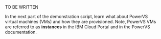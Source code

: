 TO BE WRITTEN

In the next part of the demonstration script, learn what about PowerVS virtual machines (VMs) and how they are provisioned. Note, PowerVS VMs are referred to as **instances** in the IBM Cloud Portal and in the PowerVS documentation.
